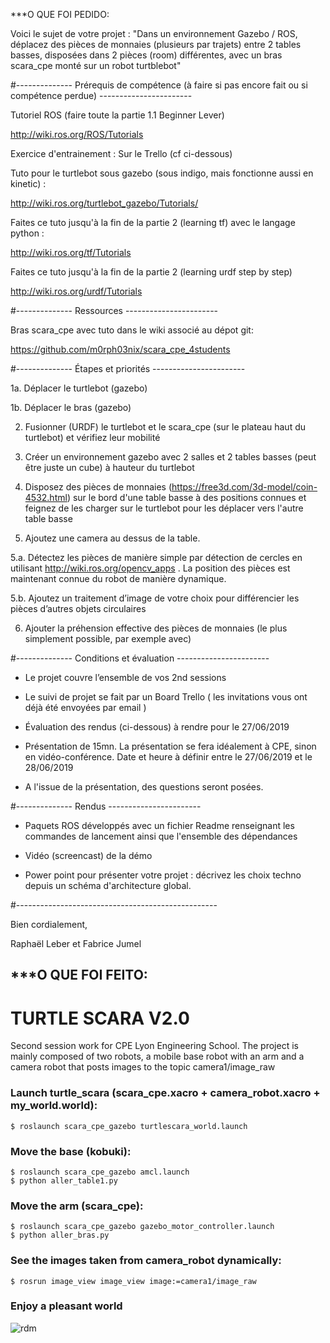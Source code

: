 ***O QUE FOI PEDIDO:

Voici le sujet de votre projet : "Dans un environnement Gazebo / ROS, déplacez des pièces de monnaies (plusieurs par trajets) entre 2 tables basses, disposées dans 2 pièces (room) différentes, avec un bras scara_cpe monté sur un robot turtblebot"

 

 

#-------------- Prérequis de compétence (à faire si pas encore fait ou si compétence perdue) -----------------------

 

Tutoriel ROS (faire toute la partie 1.1 Beginner Lever)

http://wiki.ros.org/ROS/Tutorials

 

Exercice d'entrainement : Sur le Trello (cf ci-dessous)

 

Tuto pour le turtlebot sous gazebo (sous indigo, mais fonctionne aussi en kinetic) :

http://wiki.ros.org/turtlebot_gazebo/Tutorials/

 

Faites ce tuto jusqu'à la fin de la partie 2 (learning tf) avec le langage python :

http://wiki.ros.org/tf/Tutorials

 

Faites ce tuto jusqu'à la fin de la partie 2 (learning urdf step by step)

http://wiki.ros.org/urdf/Tutorials

 

 

#-------------- Ressources -----------------------

 

Bras scara_cpe avec tuto dans le wiki associé au dépot git:

https://github.com/m0rph03nix/scara_cpe_4students

 

 

#-------------- Étapes et priorités -----------------------

 

1a. Déplacer le turtlebot (gazebo)

1b. Déplacer le bras (gazebo)

2. Fusionner (URDF) le turtlebot et le scara_cpe (sur le plateau haut du turtlebot) et vérifiez leur mobilité

3. Créer un environnement gazebo avec 2 salles et 2 tables basses (peut être juste un cube) à hauteur du turtlebot

4. Disposez des pièces de monnaies (https://free3d.com/3d-model/coin-4532.html) sur le bord d'une table basse à des positions connues et feignez de les charger sur le turtlebot pour les déplacer vers l'autre table basse

5. Ajoutez une camera au dessus de la table.

5.a. Détectez les pièces de manière simple par détection de cercles en utilisant http://wiki.ros.org/opencv_apps . La position des pièces est maintenant connue du robot de manière dynamique.

5.b. Ajoutez un traitement d’image de votre choix pour différencier les pièces d’autres objets circulaires

6. Ajouter la préhension effective des pièces de monnaies (le plus simplement possible, par exemple avec)

 

 

#-------------- Conditions et évaluation -----------------------

 

- Le projet couvre l’ensemble de vos 2nd sessions

- Le suivi de projet se fait par un Board Trello ( les invitations vous ont déjà été envoyées par email )

- Évaluation des rendus (ci-dessous) à rendre pour le 27/06/2019

- Présentation de 15mn. La présentation se fera idéalement à CPE, sinon en vidéo-conférence. Date et heure à définir entre le 27/06/2019 et le 28/06/2019

- A l'issue de la présentation, des questions seront posées.

 

#-------------- Rendus -----------------------

 

- Paquets ROS développés avec un fichier Readme renseignant les commandes de lancement ainsi que l'ensemble des dépendances

- Vidéo (screencast) de la démo

- Power point  pour présenter votre projet : décrivez les choix techno depuis un schéma d'architecture global.

 

 

#--------------------------------------------------

 

 

Bien cordialement,

 

Raphaël Leber et Fabrice Jumel



***O QUE FOI FEITO:
--------------------------------------------------------------------------------------------------------------------------------

# TURTLE SCARA V2.0

Second session work for CPE Lyon Engineering School.
The project is mainly composed of two robots, a mobile base robot with an arm and a camera robot that posts images to the topic camera1/image_raw

### Launch turtle_scara (scara_cpe.xacro + camera_robot.xacro + my_world.world):

	$ roslaunch scara_cpe_gazebo turtlescara_world.launch

### Move the base (kobuki):

	$ roslaunch scara_cpe_gazebo amcl.launch
	$ python aller_table1.py
	

### Move the arm (scara_cpe):

	$ roslaunch scara_cpe_gazebo gazebo_motor_controller.launch
	$ python aller_bras.py
	
### See the images taken from camera_robot dynamically:

	$ rosrun image_view image_view image:=camera1/image_raw

### Enjoy a pleasant world

![rdm](https://user-images.githubusercontent.com/53542144/64062889-48c7f200-cbf5-11e9-9557-51234953434c.png)
